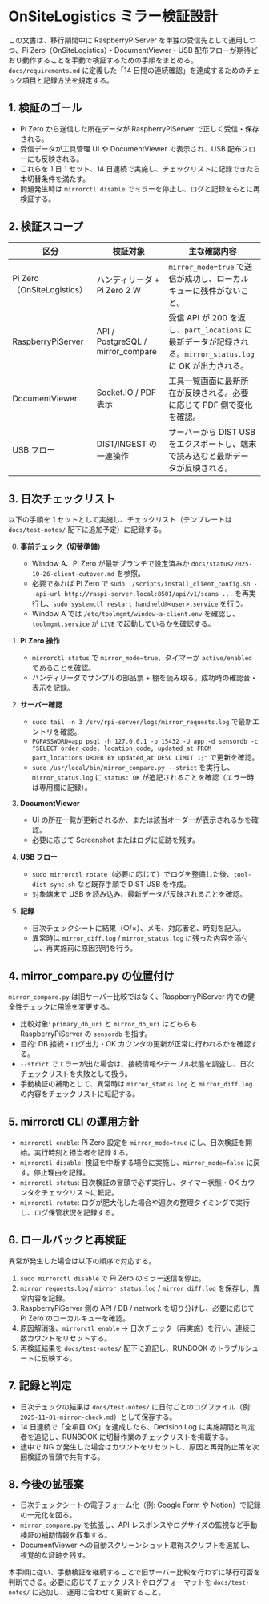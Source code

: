# OnSiteLogistics ミラー検証設計

この文書は、移行期間中に RaspberryPiServer を単独の受信先として運用しつつ、Pi Zero（OnSiteLogistics）・DocumentViewer・USB 配布フローが期待どおり動作することを手動で検証するための手順をまとめる。`docs/requirements.md` に定義した「14 日間の連続確認」を達成するためのチェック項目と記録方法を規定する。

## 1. 検証のゴール

- Pi Zero から送信した所在データが RaspberryPiServer で正しく受信・保存される。
- 受信データが工具管理 UI や DocumentViewer で表示され、USB 配布フローにも反映される。
- これらを 1 日 1 セット、14 日連続で実施し、チェックリストに記録できたら本切替条件を満たす。
- 問題発生時は `mirrorctl disable` でミラーを停止し、ログと記録をもとに再検証する。

## 2. 検証スコープ

| 区分 | 検証対象 | 主な確認内容 |
| --- | --- | --- |
| Pi Zero（OnSiteLogistics） | ハンディリーダ + Pi Zero 2 W | `mirror_mode=true` で送信が成功し、ローカルキューに残件がないこと。 |
| RaspberryPiServer | API / PostgreSQL / mirror_compare | 受信 API が 200 を返し、`part_locations` に最新データが記録される。`mirror_status.log` に OK が出力される。 |
| DocumentViewer | Socket.IO / PDF 表示 | 工具一覧画面に最新所在が反映される。必要に応じて PDF 側で変化を確認。 |
| USB フロー | DIST/INGEST の一連操作 | サーバーから DIST USB をエクスポートし、端末で読み込むと最新データが反映される。 |

## 3. 日次チェックリスト

以下の手順を 1 セットとして実施し、チェックリスト（テンプレートは `docs/test-notes/` 配下に追加予定）に記録する。

0. **事前チェック（切替準備）**  
   - Window A、Pi Zero が最新ブランチで設定済みか `docs/status/2025-10-26-client-cutover.md` を参照。  
   - 必要であれば Pi Zero で `sudo ./scripts/install_client_config.sh --api-url http://raspi-server.local:8501/api/v1/scans ...` を再実行し、`sudo systemctl restart handheld@<user>.service` を行う。  
   - Window A では `/etc/toolmgmt/window-a-client.env` を確認し、`toolmgmt.service` が `LIVE` で起動しているかを確認する。

1. **Pi Zero 操作**  
   - `mirrorctl status` で `mirror_mode=true`、タイマーが `active/enabled` であることを確認。  
   - ハンディリーダでサンプルの部品票 + 棚を読み取る。成功時の確認音・表示を記録。
2. **サーバー確認**  
   - `sudo tail -n 3 /srv/rpi-server/logs/mirror_requests.log` で最新エントリを確認。  
   - `PGPASSWORD=app psql -h 127.0.0.1 -p 15432 -U app -d sensordb -c "SELECT order_code, location_code, updated_at FROM part_locations ORDER BY updated_at DESC LIMIT 1;"` で更新を確認。  
   - `sudo /usr/local/bin/mirror_compare.py --strict` を実行し、`mirror_status.log` に `status: OK` が追記されることを確認（エラー時は専用欄に記録）。
3. **DocumentViewer**  
   - UI の所在一覧が更新されるか、または該当オーダーが表示されるかを確認。  
   - 必要に応じて Screenshot またはログに証跡を残す。
4. **USB フロー**  
   - `sudo mirrorctl rotate`（必要に応じて）でログを整備した後、`tool-dist-sync.sh` など既存手順で DIST USB を作成。  
   - 対象端末で USB を読み込み、最新データが反映されることを確認。
5. **記録**  
   - 日次チェックシートに結果（○/×）、メモ、対応者名、時刻を記入。  
   - 異常時は `mirror_diff.log` / `mirror_status.log` に残った内容を添付し、再実施前に原因究明を行う。

## 4. mirror_compare.py の位置付け

`mirror_compare.py` は旧サーバー比較ではなく、RaspberryPiServer 内での健全性チェックに用途を変更する。

- 比較対象: `primary_db_uri` と `mirror_db_uri` はどちらも RaspberryPiServer の `sensordb` を指す。  
- 目的: DB 接続・ログ出力・OK カウンタの更新が正常に行われるかを確認する。  
- `--strict` でエラーが出た場合は、接続情報やテーブル状態を調査し、日次チェックリストを失敗として扱う。  
- 手動検証の補助として、異常時は `mirror_status.log` と `mirror_diff.log` の内容をチェックリストに転記する。

## 5. mirrorctl CLI の運用方針

- `mirrorctl enable`: Pi Zero 設定を `mirror_mode=true` にし、日次検証を開始。実行時刻と担当者を記録する。  
- `mirrorctl disable`: 検証を中断する場合に実施し、`mirror_mode=false` に戻す。停止理由を記録。  
- `mirrorctl status`: 日次検証の冒頭で必ず実行し、タイマー状態・OK カウンタをチェックリストに転記。  
- `mirrorctl rotate`: ログが肥大化した場合や週次の整理タイミングで実行し、ログ保管状況を記録する。

## 6. ロールバックと再検証

異常が発生した場合は以下の順序で対応する。

1. `sudo mirrorctl disable` で Pi Zero のミラー送信を停止。  
2. `mirror_requests.log` / `mirror_status.log` / `mirror_diff.log` を保存し、異常内容を記録。  
3. RaspberryPiServer 側の API / DB / network を切り分けし、必要に応じて Pi Zero のローカルキューを確認。  
4. 原因解消後、`mirrorctl enable` → 日次チェック（再実施）を行い、連続日数カウントをリセットする。  
5. 再検証結果を `docs/test-notes/` 配下に追記し、RUNBOOK のトラブルシュートに反映する。

## 7. 記録と判定

- 日次チェックの結果は `docs/test-notes/` に日付ごとのログファイル（例: `2025-11-01-mirror-check.md`）として保存する。  
- 14 日連続で「全項目 OK」を達成したら、Decision Log に実施期間と判定者を追記し、RUNBOOK に切替作業のチェックリストを掲載する。  
- 途中で NG が発生した場合はカウントをリセットし、原因と再発防止策を次回検証の冒頭で共有する。

## 8. 今後の拡張案

- 日次チェックシートの電子フォーム化（例: Google Form や Notion）で記録の一元化を図る。  
- `mirror_compare.py` を拡張し、API レスポンスやログサイズの監視など手動検証の補助情報を収集する。  
- DocumentViewer への自動スクリーンショット取得スクリプトを追加し、視覚的な証跡を残す。

本手順に従い、手動検証を継続することで旧サーバー比較を行わずに移行可否を判断できる。必要に応じてチェックリストやログフォーマットを `docs/test-notes/` に追加し、運用に合わせて更新すること。
